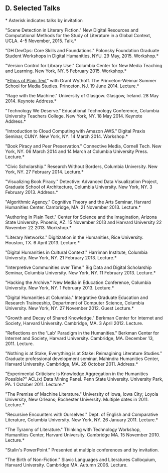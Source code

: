 
## D. Selected Talks

\* Asterisk indicates talks by invitation

"Scene Detection in Literary Fiction." New Digital Resources and Computational
Methods for the Study of Literature in a Global Context, UCLA. 4-5 November,
2015. Talk.\*  

"DH DevOps: Core Skills and Foundations." Polonsky Foundation Graduate Student
Workshops in Digital Humanities, NYU. 29 May, 2015. Workshop.\*  

"Version Control for Library Use." Columbia Center for New Media Teaching and
Learning. New York, NY. 5 February 2015. Workshop.\*  

"[Ethics of Plain Text](http://dhcolumbia.github.io/pandoc-workflow/talks/plain-text/slides/presi.slides.html)" with Grant Wythoff. The Princeton-Weimar Summer School for Media Studies. Princeton, NJ. 19 June 2014. Lecture.\*  

"Rage with the Machine." University of Glasgow. Glasgow, Ireland. 28 May 2014.
Keynote Address.\*  

"Technology We Deserve." Educational Technology Conference, Columbia University
Teachers College. New York, NY. 18 May 2014. Keynote Address.\*  

"Introduction to Cloud Computing with Amazon AWS." Digital Praxis Seminar, CUNY. New York, NY. 14 March 2014. Workshop.\*  

"Book Piracy and Peer Preservation." Connective Media, Cornell Tech. New York, NY. 06 March 2014 and 14 March at Columbia University Press. Lecture.\*   

"Civic Scholarship." Research Without Borders, Columbia University. New York, NY. 27 February 2014. Lecture.\*  

"Visualizing Book Piracy." Detective: Advanced Data Visualization Project, Graduate School of Architecture, Columbia University. New York, NY. 3 February 2013. Address.\*  

"Algorithmic Agency." Cognitive Theory and the Arts Seminar, Harvard Humanities
Center. Cambridge, MA. 21 November 2013. Lecture.\*  

"Authoring in Plain Text." Center for Science and the Imagination, Arizona State University. Phoenix, AZ. 15 November 2013 and Harvard University 22 November 22 2013. Workshop.\*  

"Literary Networks." Digitization in the Humanities, Rice University. Houston, TX. 6 April 2013. Lecture.\*  

"Digital Humanities in Cultural Context." Harriman Institute, Columbia University. New York, NY. 21 February 2013. Lecture.\*  

"Interpretive Communities over Time." Big Data and Digital Scholarship Seminar, Columbia University. New York, NY. 11 February 2013. Lecture.\*  

"Hacking the Archive." New Media in Education Conference, Columbia University. New York, NY. 1 February 2013. Lecture.\*  

"Digital Humanities at Columbia." Integrative Graduate Education and Research Traineeship, Department of Computer Science, Columbia University. New York, NY. 27 November 2012. Guest Lecture.\*  

"Growth and Decay of Shared Knowledge." Berkman Center for Internet and Society, Harvard University. Cambridge, MA. 3 April 2012. Lecture.  

"Reflections on the 'Lab' Paradigm in the Humanities." Berkman Center for Internet and Society, Harvard University. Cambridge, MA. December 13, 2011. Lecture.  

"Nothing is at Stake, Everything is at Stake: Reimagining Literature Studies."  Graduate professional development seminar, Mahindra Humanities Center, Harvard University. Cambridge, MA. 26 October 2011. Address.\*  

"Experimental Criticism: Is Knowledge Aggregation in the Humanities Possible?" ACL(x) Data Mining Panel. Penn State University. University Park, PA. 1 October 2011. Lecture.\*  

"The Premise of Machine Literature." University of Iowa, Iowa City; Loyola
University, New Orleans; Rochester University. Multiple dates in 2011.
Lecture.\*  

"Recursive Encounters with Ourselves." Dept. of English and Comparative Literature, Columbia University. New York, NY. 26 January 2011. Lecture.\*  

"The Tyranny of Literature." Thinking with Technology Workshop, Humanities Center, Harvard University. Cambridge MA. 15 November 2010. Lecture.\*  

"Stalin's PowerPoint." Presented at multiple conferences and by invitation.  

"The Birth of Non-Fiction." Slavic Languages and Literatures Colloquium, Harvard University. Cambridge MA. Autumn 2006. Lecture.

